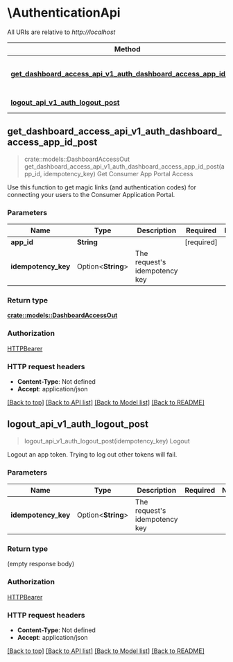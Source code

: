 # \AuthenticationApi

All URIs are relative to *http://localhost*

Method | HTTP request | Description
------------- | ------------- | -------------
[**get_dashboard_access_api_v1_auth_dashboard_access_app_id_post**](AuthenticationApi.md#get_dashboard_access_api_v1_auth_dashboard_access_app_id_post) | **POST** /api/v1/auth/dashboard-access/{app_id}/ | Get Consumer App Portal Access
[**logout_api_v1_auth_logout_post**](AuthenticationApi.md#logout_api_v1_auth_logout_post) | **POST** /api/v1/auth/logout/ | Logout



## get_dashboard_access_api_v1_auth_dashboard_access_app_id_post

> crate::models::DashboardAccessOut get_dashboard_access_api_v1_auth_dashboard_access_app_id_post(app_id, idempotency_key)
Get Consumer App Portal Access

Use this function to get magic links (and authentication codes) for connecting your users to the Consumer Application Portal.

### Parameters


Name | Type | Description  | Required | Notes
------------- | ------------- | ------------- | ------------- | -------------
**app_id** | **String** |  | [required] |
**idempotency_key** | Option<**String**> | The request's idempotency key |  |

### Return type

[**crate::models::DashboardAccessOut**](DashboardAccessOut.md)

### Authorization

[HTTPBearer](../README.md#HTTPBearer)

### HTTP request headers

- **Content-Type**: Not defined
- **Accept**: application/json

[[Back to top]](#) [[Back to API list]](../README.md#documentation-for-api-endpoints) [[Back to Model list]](../README.md#documentation-for-models) [[Back to README]](../README.md)


## logout_api_v1_auth_logout_post

> logout_api_v1_auth_logout_post(idempotency_key)
Logout

Logout an app token.  Trying to log out other tokens will fail.

### Parameters


Name | Type | Description  | Required | Notes
------------- | ------------- | ------------- | ------------- | -------------
**idempotency_key** | Option<**String**> | The request's idempotency key |  |

### Return type

 (empty response body)

### Authorization

[HTTPBearer](../README.md#HTTPBearer)

### HTTP request headers

- **Content-Type**: Not defined
- **Accept**: application/json

[[Back to top]](#) [[Back to API list]](../README.md#documentation-for-api-endpoints) [[Back to Model list]](../README.md#documentation-for-models) [[Back to README]](../README.md)

